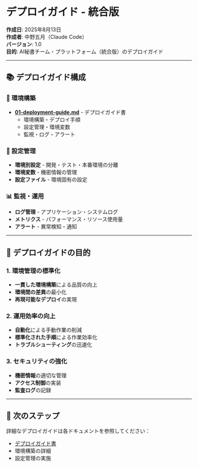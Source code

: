 # デプロイガイド - 統合版

**作成日**: 2025年8月13日  
**作成者**: 中野五月（Claude Code）  
**バージョン**: 1.0  
**目的**: AI秘書チーム・プラットフォーム（統合版）のデプロイガイド

---

## 📚 デプロイガイド構成

### 🚀 環境構築
- [**01-deployment-guide.md**](./01-deployment-guide.md) - デプロイガイド書
  - 環境構築・デプロイ手順
  - 設定管理・環境変数
  - 監視・ログ・アラート

### 🔧 設定管理
- **環境別設定** - 開発・テスト・本番環境の分離
- **環境変数** - 機密情報の管理
- **設定ファイル** - 環境固有の設定

### 📊 監視・運用
- **ログ管理** - アプリケーション・システムログ
- **メトリクス** - パフォーマンス・リソース使用量
- **アラート** - 異常検知・通知

---

## 🎯 デプロイガイドの目的

### 1. 環境管理の標準化
- **一貫した環境構築**による品質の向上
- **環境間の差異**の最小化
- **再現可能なデプロイ**の実現

### 2. 運用効率の向上
- **自動化**による手動作業の削減
- **標準化された手順**による作業効率化
- **トラブルシューティング**の迅速化

### 3. セキュリティの強化
- **機密情報**の適切な管理
- **アクセス制御**の実装
- **監査ログ**の記録

---

## 🚀 次のステップ

詳細なデプロイガイドは各ドキュメントを参照してください：

- [デプロイガイド書](./01-deployment-guide.md)
- 環境構築の詳細
- 設定管理の実施
